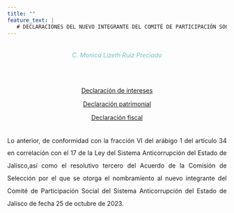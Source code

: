 ```yaml
---
title: ""
feature_text: |
   # DECLARACIONES DEL NUEVO INTEGRANTE DEL COMITÉ DE PARTICIPACIÓN SOCIAL DEL SISTEMA ANTICORRUPCIÓN DEL ESTADO DE JALISCO
---  
```


<div class="row">
<div class="column">
<div style="text-align: center">
<h6 style="color: #75bec4;">C. Monica Lizeth Ruiz Preciado</h6></div><p></p>
<br>

<p style="text-align: center" class="svg_text_link3"><a href="/declaraciones/DECLARACION DE INTERESES 2023.pdf">Declaración de intereses</a></p>
<p style="text-align: center" class="svg_text_link3"><a href="/declaraciones/DECLARACION PATRIMONIAL 2023.pdf">Declaración patrimonial</a></p>
<p style="text-align: center" class="svg_text_link3"><a href="/declaraciones/DECLARACION DEL EJERCICIO FISCAL 2023.pdf">Declaración fiscal</a></p>
<br>
<div style="text-align:justify; line-height: 1.8rem"><span>Lo anterior, de conformidad con la fracción VI del arábigo 1 del artículo 34 en correlación con el 17 de la Ley del Sistema Anticorrupción del Estado de Jalisco,así como el resolutivo tercero del Acuerdo de la Comisión de Selección por el que se otorga el nombramiento al nuevo integrante del Comité de Participación Social del Sistema Anticorrupción del Estado de Jalisco de fecha 25 de octubre de 2023. 
</span></div>
</div>
</div>


<p></p>
<p></p>
<p></p>
